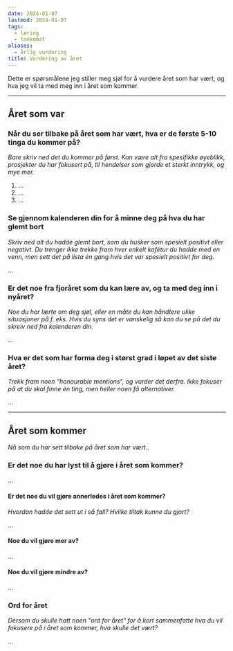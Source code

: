 ```yaml
---
date: 2024-01-07
lastmod: 2024-01-07
tags:
  - læring
  - tankemat
aliases:
  - årlig vurdering
title: Vurdering av året
---
```

Dette er spørsmålene jeg stiller meg sjøl for å vurdere året som har vært, og hva jeg vil ta med meg inn i året som kommer.

---

## Året som var

### Når du ser tilbake på året som har vært, hva er de første 5-10 tinga du kommer på?

*Bare skriv ned det du kommer på først. Kan være alt fra spesifikke øyeblikk, prosjekter du har fokusert på, til hendelser som gjorde et sterkt inntrykk, og mye mer.*

1. ...
2. ...
3. ...

### Se gjennom kalenderen din for å minne deg på hva du har glemt bort

*Skriv ned alt du hadde glemt bort, som du husker som spesielt positivt eller negativt. Du trenger ikke trekke fram hver enkelt kafétur du hadde med en venn, men sett det på lista én gang hvis det var spesielt positivt for deg.*

...

### Er det noe fra fjoråret som du kan lære av, og ta med deg inn i nyåret?

*Noe du har lærte om deg sjøl, eller en måte du kan håndtere ulike situasjoner på f. eks. Hvis du syns det er vanskelig så kan du se på det du skreiv ned fra kalenderen din.*

...
### Hva er det som har forma deg i størst grad i løpet av det siste året?

*Trekk fram noen "honourable mentions", og vurder det derfra. Ikke fokuser på at du skal finne én ting, men heller noen få alternativer.*

...

---

## Året som kommer

*Nå som du har sett tilbake på året som har vært..*

### Er det noe du har lyst til å gjøre i året som kommer?

...

#### Er det noe du vil gjøre annerledes i året som kommer?

*Hvordan hadde det sett ut i så fall? Hvilke tiltak kunne du gjort?*

...

#### Noe du vil gjøre mer av?

...

#### Noe du vil gjøre mindre av?

...

### Ord for året

*Dersom du skulle hatt noen "ord for året" for å kort sammenfatte hva du vil fokusere på i året som kommer, hva skulle det vært?*

...